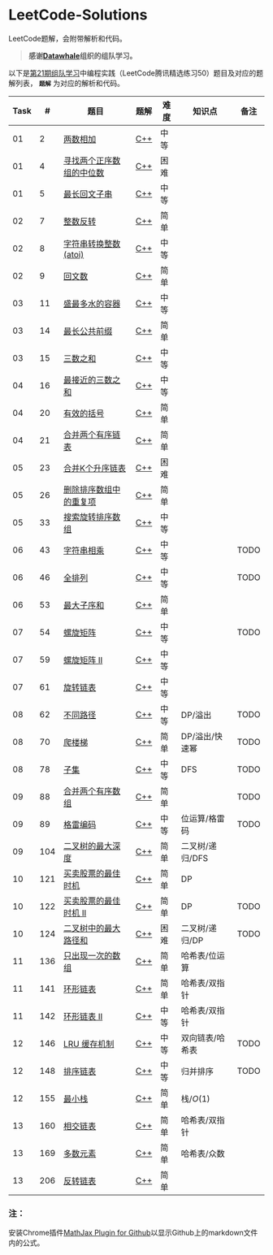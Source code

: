 # LeetCode-Solutions

LeetCode题解，会附带解析和代码。

> **感谢[Datawhale](http://datawhale.club/)组织的组队学习。**

以下是[第21期组队学习](http://datawhale.club/t/topic/1012)中编程实践（LeetCode腾讯精选练习50）题目及对应的题解列表， **`题解`** 为对应的解析和代码。

| Task | # | 题目 | 题解 | 难度 | 知识点 | 备注 |
| ---- | - | --- | ---- | ---- | --- | --- |
| 01 | 2 | [两数相加](https://leetcode-cn.com/problems/add-two-numbers/) | [C++](https://github.com/wtyuan96/LeetCode-Solutions/blob/main/solutions/2.%20%E4%B8%A4%E6%95%B0%E7%9B%B8%E5%8A%A0.md) | 中等 |
| 01 | 4 | [寻找两个正序数组的中位数](https://leetcode-cn.com/problems/median-of-two-sorted-arrays/) | [C++](https://github.com/wtyuan96/LeetCode-Solutions/blob/main/solutions/4.%20%E5%AF%BB%E6%89%BE%E4%B8%A4%E4%B8%AA%E6%AD%A3%E5%BA%8F%E6%95%B0%E7%BB%84%E7%9A%84%E4%B8%AD%E4%BD%8D%E6%95%B0.md) | 困难 |
| 01 | 5 | [最长回文子串](https://leetcode-cn.com/problems/longest-palindromic-substring/) | [C++](https://github.com/wtyuan96/LeetCode-Solutions/blob/main/solutions/5.%20%E6%9C%80%E9%95%BF%E5%9B%9E%E6%96%87%E5%AD%90%E4%B8%B2.md) | 中等
| 02 | 7 | [整数反转](https://leetcode-cn.com/problems/reverse-integer/) | [C++](https://github.com/wtyuan96/LeetCode-Solutions/blob/main/solutions/7.%20%E6%95%B4%E6%95%B0%E5%8F%8D%E8%BD%AC.md) | 简单
| 02 | 8 | [字符串转换整数 (atoi)](https://leetcode-cn.com/problems/string-to-integer-atoi/) | [C++](https://github.com/wtyuan96/LeetCode-Solutions/blob/main/solutions/8.%20%E5%AD%97%E7%AC%A6%E4%B8%B2%E8%BD%AC%E6%8D%A2%E6%95%B4%E6%95%B0%20(atoi).md) | 中等
| 02 | 9 | [回文数](https://leetcode-cn.com/problems/palindrome-number/) | [C++](https://github.com/wtyuan96/LeetCode-Solutions/blob/main/solutions/9.%20%E5%9B%9E%E6%96%87%E6%95%B0.md) | 简单
| 03 | 11 | [盛最多水的容器](https://leetcode-cn.com/problems/container-with-most-water/) | [C++](https://github.com/wtyuan96/LeetCode-Solutions/blob/main/solutions/11.%20%E7%9B%9B%E6%9C%80%E5%A4%9A%E6%B0%B4%E7%9A%84%E5%AE%B9%E5%99%A8.md) | 中等 |
| 03 | 14 | [最长公共前缀](https://leetcode-cn.com/problems/longest-common-prefix/) | [C++](https://github.com/wtyuan96/LeetCode-Solutions/blob/main/solutions/14.%20%E6%9C%80%E9%95%BF%E5%85%AC%E5%85%B1%E5%89%8D%E7%BC%80.md) | 简单 |
| 03 | 15 | [三数之和](https://leetcode-cn.com/problems/3sum) | [C++](https://github.com/wtyuan96/LeetCode-Solutions/blob/main/solutions/15.%20%E4%B8%89%E6%95%B0%E4%B9%8B%E5%92%8C.md) | 中等 |
| 04 | 16 | [最接近的三数之和](https://leetcode-cn.com/problems/3sum-closest/) | [C++](https://github.com/wtyuan96/LeetCode-Solutions/blob/main/solutions/16.%20%E6%9C%80%E6%8E%A5%E8%BF%91%E7%9A%84%E4%B8%89%E6%95%B0%E4%B9%8B%E5%92%8C.md) | 中等 |
| 04 | 20 | [有效的括号](https://leetcode-cn.com/problems/valid-parentheses) | [C++](https://github.com/wtyuan96/LeetCode-Solutions/blob/main/solutions/20.%20%E6%9C%89%E6%95%88%E7%9A%84%E6%8B%AC%E5%8F%B7.md) | 简单 |
| 04 | 21 | [合并两个有序链表](https://leetcode-cn.com/problems/merge-two-sorted-lists) | [C++](https://github.com/wtyuan96/LeetCode-Solutions/blob/main/solutions/21.%20%E5%90%88%E5%B9%B6%E4%B8%A4%E4%B8%AA%E6%9C%89%E5%BA%8F%E9%93%BE%E8%A1%A8.md) | 简单 |
| 05 | 23 | [合并K个升序链表](https://leetcode-cn.com/problems/merge-k-sorted-lists) | [C++](https://github.com/wtyuan96/LeetCode-Solutions/blob/main/solutions/23.%20%E5%90%88%E5%B9%B6K%E4%B8%AA%E5%8D%87%E5%BA%8F%E9%93%BE%E8%A1%A8.md) | 困难 |
| 05 | 26 | [删除排序数组中的重复项](https://leetcode-cn.com/problems/remove-duplicates-from-sorted-array) | [C++](https://github.com/wtyuan96/LeetCode-Solutions/blob/main/solutions/26.%20%E5%88%A0%E9%99%A4%E6%8E%92%E5%BA%8F%E6%95%B0%E7%BB%84%E4%B8%AD%E7%9A%84%E9%87%8D%E5%A4%8D%E9%A1%B9.md) | 简单 |
| 05 | 33 | [搜索旋转排序数组](https://leetcode-cn.com/problems/search-in-rotated-sorted-array) | [C++](https://github.com/wtyuan96/LeetCode-Solutions/blob/main/solutions/33.%20%E6%90%9C%E7%B4%A2%E6%97%8B%E8%BD%AC%E6%8E%92%E5%BA%8F%E6%95%B0%E7%BB%84.md) | 中等 |
| 06 | 43 | [字符串相乘](https://leetcode-cn.com/problems/multiply-strings) | [C++](https://github.com/wtyuan96/LeetCode-Solutions/blob/main/solutions/43.%20%E5%AD%97%E7%AC%A6%E4%B8%B2%E7%9B%B8%E4%B9%98.md) | 中等 | | TODO |
| 06 | 46 | [全排列](https://leetcode-cn.com/problems/permutations) | [C++](https://github.com/wtyuan96/LeetCode-Solutions/blob/main/solutions/46.%20%E5%85%A8%E6%8E%92%E5%88%97.md) | 中等 | | TODO |
| 06 | 53 | [最大子序和](https://leetcode-cn.com/problems/maximum-subarray) | [C++](https://github.com/wtyuan96/LeetCode-Solutions/blob/main/solutions/53.%20%E6%9C%80%E5%A4%A7%E5%AD%90%E5%BA%8F%E5%92%8C.md) | 简单 |
| 07 | 54 | [螺旋矩阵](https://leetcode-cn.com/problems/spiral-matrix) | [C++](https://github.com/wtyuan96/LeetCode-Solutions/blob/main/solutions/54.%20%E8%9E%BA%E6%97%8B%E7%9F%A9%E9%98%B5.md) | 中等 | | TODO |
| 07 | 59 | [螺旋矩阵 II](https://leetcode-cn.com/problems/spiral-matrix-ii) | [C++](https://github.com/wtyuan96/LeetCode-Solutions/blob/main/solutions/59.%20%E8%9E%BA%E6%97%8B%E7%9F%A9%E9%98%B5%20II.md) | 中等 | | | |
| 07 | 61 | [旋转链表](https://leetcode-cn.com/problems/rotate-list) | [C++](https://github.com/wtyuan96/LeetCode-Solutions/blob/main/solutions/61.%20%E6%97%8B%E8%BD%AC%E9%93%BE%E8%A1%A8.md) | 中等 |　|  |
| 08 | 62 | [不同路径](https://leetcode-cn.com/problems/unique-paths/) | [C++](https://github.com/wtyuan96/LeetCode-Solutions/blob/main/solutions/62.%20%E4%B8%8D%E5%90%8C%E8%B7%AF%E5%BE%84.md) | 中等 |DP/溢出| TODO |
| 08 | 70 | [爬楼梯](https://leetcode-cn.com/problems/climbing-stairs/) | [C++](https://github.com/wtyuan96/LeetCode-Solutions/blob/main/solutions/70.%20%E7%88%AC%E6%A5%BC%E6%A2%AF.md) | 简单 | DP/溢出/快速幂| TODO |
| 08 | 78 | [子集](https://leetcode-cn.com/problems/subsets/) | [C++](https://github.com/wtyuan96/LeetCode-Solutions/blob/main/solutions/78.%20%E5%AD%90%E9%9B%86.md) | 中等 | DFS | TODO |
| 09 | 88 | [合并两个有序数组](https://leetcode-cn.com/problems/merge-sorted-array/) | [C++](https://github.com/wtyuan96/LeetCode-Solutions/blob/main/solutions/88.%20%E5%90%88%E5%B9%B6%E4%B8%A4%E4%B8%AA%E6%9C%89%E5%BA%8F%E6%95%B0%E7%BB%84.md) | 简单 |  | TODO |
| 09 | 89 | [格雷编码](https://leetcode-cn.com/problems/gray-code/) | [C++](https://github.com/wtyuan96/LeetCode-Solutions/blob/main/solutions/89.%20%E6%A0%BC%E9%9B%B7%E7%BC%96%E7%A0%81.md) | 中等 | 位运算/格雷码 |TODO |
| 09 | 104 | [二叉树的最大深度](https://leetcode-cn.com/problems/maximum-depth-of-binary-tree/) | [C++](https://github.com/wtyuan96/LeetCode-Solutions/blob/main/solutions/104.%20%E4%BA%8C%E5%8F%89%E6%A0%91%E7%9A%84%E6%9C%80%E5%A4%A7%E6%B7%B1%E5%BA%A6.md) | 简单 | 二叉树/递归/DFS | |
| 10 | 121 | [买卖股票的最佳时机](https://leetcode-cn.com/problems/best-time-to-buy-and-sell-stock/) | [C++](https://github.com/wtyuan96/LeetCode-Solutions/blob/main/solutions/121.%20%E4%B9%B0%E5%8D%96%E8%82%A1%E7%A5%A8%E7%9A%84%E6%9C%80%E4%BD%B3%E6%97%B6%E6%9C%BA.md) | 简单 | DP | |
| 10 | 122 | [买卖股票的最佳时机 II](https://leetcode-cn.com/problems/best-time-to-buy-and-sell-stock-ii/) | [C++](https://github.com/wtyuan96/LeetCode-Solutions/blob/main/solutions/122.%20%E4%B9%B0%E5%8D%96%E8%82%A1%E7%A5%A8%E7%9A%84%E6%9C%80%E4%BD%B3%E6%97%B6%E6%9C%BA%20II.md) | 简单 | DP | TODO |
| 10 | 124 | [二叉树中的最大路径和](https://leetcode-cn.com/problems/binary-tree-maximum-path-sum/) | [C++](https://github.com/wtyuan96/LeetCode-Solutions/blob/main/solutions/124.%20%E4%BA%8C%E5%8F%89%E6%A0%91%E4%B8%AD%E7%9A%84%E6%9C%80%E5%A4%A7%E8%B7%AF%E5%BE%84%E5%92%8C.md) | 困难 | 二叉树/递归/DP | TODO |
| 11| 136 | [只出现一次的数组](https://leetcode-cn.com/problems/single-number/) | [C++](https://github.com/wtyuan96/LeetCode-Solutions/blob/main/solutions/136.%20%E5%8F%AA%E5%87%BA%E7%8E%B0%E4%B8%80%E6%AC%A1%E7%9A%84%E6%95%B0%E5%AD%97.md) | 简单 | 哈希表/位运算 | 
| 11 | 141 | [环形链表](https://leetcode-cn.com/problems/linked-list-cycle/) | [C++](https://github.com/wtyuan96/LeetCode-Solutions/blob/main/solutions/141.%20%E7%8E%AF%E5%BD%A2%E9%93%BE%E8%A1%A8.md) | 简单 | 哈希表/双指针 |
| 11 | 142 | [环形链表 II](https://leetcode-cn.com/problems/linked-list-cycle-ii/) | [C++](https://github.com/wtyuan96/LeetCode-Solutions/blob/main/solutions/142.%20%E7%8E%AF%E5%BD%A2%E9%93%BE%E8%A1%A8%20II.md) | 中等 | 哈希表/双指针 | 
| 12 | 146 | [LRU 缓存机制](https://leetcode-cn.com/problems/lru-cache/) | [C++](https://github.com/wtyuan96/LeetCode-Solutions/blob/main/solutions/146.%20LRU%20%E7%BC%93%E5%AD%98%E6%9C%BA%E5%88%B6.md) | 中等 | 双向链表/哈希表 | TODO
| 12 | 148 | [排序链表](https://leetcode-cn.com/problems/sort-list/) | [C++](https://github.com/wtyuan96/LeetCode-Solutions/blob/main/solutions/148.%20%E6%8E%92%E5%BA%8F%E9%93%BE%E8%A1%A8.md) | 中等 |归并排序 | TODO |
| 12 | 155 | [最小栈](https://leetcode-cn.com/problems/min-stack/) | [C++](https://github.com/wtyuan96/LeetCode-Solutions/blob/main/solutions/155.%20%E6%9C%80%E5%B0%8F%E6%A0%88.md) | 简单 | 栈/$O(1)$ |
| 13 | 160 | [相交链表](https://leetcode-cn.com/problems/intersection-of-two-linked-lists/) | [C++]() | 简单 | 哈希表/双指针 |
| 13 | 169 | [多数元素](https://leetcode-cn.com/problems/majority-element/) | [C++]() | 简单 | 哈希表/众数 |
| 13 | 206 | [反转链表](https://leetcode-cn.com/problems/reverse-linked-list/) | [C++]() | 简单 | |


### 注：
安装Chrome插件[MathJax Plugin for Github](https://chrome.google.com/webstore/detail/mathjax-plugin-for-github/ioemnmodlmafdkllaclgeombjnmnbima/related)以显示Github上的markdown文件内的公式。

